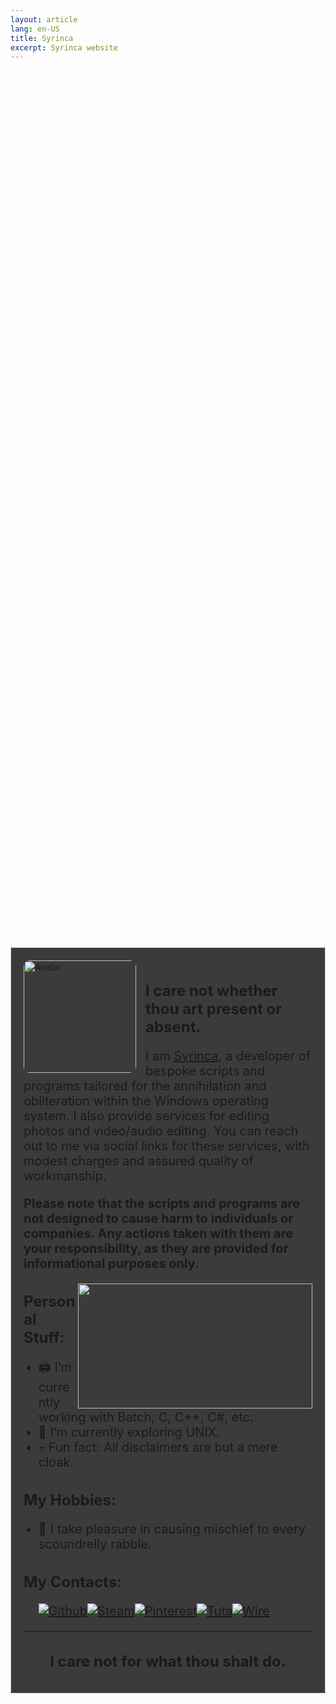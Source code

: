 ```yaml
---
layout: article
lang: en-US
title: Syrinca
excerpt: Syrinca website
---
```

<style>
  .container {
    display: flex;
    justify-content: center;
    align-items: center;
    height: 100vh; /* Добавляем высоту 100% от высоты видимой области */
  }
  
  .content {
    max-width: 800px;
    text-align: left;
    border: 1px solid #ccc;
    padding: 20px;
    background-color: rgba(12, 12, 12, 0.8);
  }
  
  h1, h2 {
    font-size: 24px;
    font-weight: bold;
  }

  p, li {
    font-size: 20px;
  }
</style>

<div class="container">
  <div class="content">
    <img src="https://github.com/Syrinca/Syrinca.github.io/assets/165695271/accd685d-7068-459b-a9a8-79d05470c062" alt="Avatar" style="float: left; height: 180px; width: 180px; border-radius: 10px;">
    <img src="https://github.com/Syrinca/Syrinca.github.io/assets/165695271/eb958813-b3ae-4d71-8508-90a6000dff41" alt="" style="float: left; height: 180px; width: 15px;">
    <h1>I care not whether thou art present or absent.</h1>
    <p>I am <a href="https://www.youtube.com/watch?v=E6-lxB4G814" target="_blank">Syrinca</a>, a developer of bespoke scripts and programs tailored for the annihilation and obliteration within the Windows         operating system. I also provide services for editing photos and video/audio editing. You can reach out to me via social links for these services, with modest charges and assured quality of workmanship.</p>
    <p><strong>Please note that the scripts and programs are not designed to cause harm to individuals or companies. Any actions taken with them are your responsibility, as they are provided for 
    informational purposes only.</strong></p>
    <img align="right" height="200" width="375" alt="" src="https://github-readme-stats.vercel.app/api/top-langs/?username=Syrinca&layout=compact">
    <h2>Personal Stuff:</h2>
    <ul>
      <li>🖨 I’m currently working with Batch, C, C++, C#, etc.</li>
      <li>🧮 I’m currently exploring UNIX.</li>
      <li>💀 Fun fact: All disclaimers are but a mere cloak.</li>
    </ul>
    <h2>My Hobbies:</h2>
    <ul>
      <li>🚯 I take pleasure in causing mischief to every scoundrelly rabble.</li>
    </ul>
    <h2>My Contacts:</h2>
    <ul>
      <p><a href="https://github.com/Syrinca" target="_blank"><img alt="Github" src="https://img.shields.io/badge/GitHub-%2312100E.svg?&style=for-the-badge&logo=Github&logoColor=white" /></a><a href="https://steamcommunity.com/id/syrinca/" target="_blank"><img alt="Steam" src="https://img.shields.io/badge/steam-%23000000.svg?style=for-the-badge&logo=steam&logoColor=white" /></a><a href="https://pinterest.com/syrincaofficial" target="_blank"><img alt="Pinterest" src="https://img.shields.io/badge/Pinterest-%23E60023.svg?style=for-the-badge&logo=Pinterest&logoColor=white" /></a><a href="mailto:syrinca@tuta.io" target="_blank"><img alt="Tuta" src="https://img.shields.io/badge/Tutanota-840010?style=for-the-badge&logo=Tutanota&logoColor=white" /></a><a href="https://account.wire.com/user-profile/?id=94302493-c3b9-48ef-a171-94492cdbafc8" target="_blank"><img alt="Wire" src="https://img.shields.io/badge/Wire-B71C1C?style=for-the-badge&logo=wire&logoColor=white" /></a></p>
    </ul>
    <hr>
    <div style="text-align: center;">
      <h1>I care not for what thou shalt do.</h1>
    </div>
  </div>
</div>
